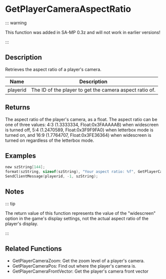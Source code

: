 # GetPlayerCameraAspectRatio

::: warning

This function was added in SA-MP 0.3z and will not work in earlier versions!

:::

## Description

Retrieves the aspect ratio of a player's camera.

| Name     | Description                                             |
| -------- | ------------------------------------------------------- |
| playerid | The ID of the player to get the camera aspect ratio of. |

## Returns

The aspect ratio of the player's camera, as a float. The aspect ratio can be one of three values: 4:3 (1.3333334, Float:0x3FAAAAAB) when widescreen is turned off, 5:4 (1.2470589, Float:0x3F9F9FA0) when letterbox mode is turned on, and 16:9 (1.7764707, Float:0x3FE36364) when widescreen is turned on regardless of the letterbox mode.

## Examples

```c
new szString[144];
format(szString, sizeof(szString), "Your aspect ratio: %f", GetPlayerCameraAspectRatio(playerid));
SendClientMessage(playerid, -1, szString);
```

## Notes

::: tip

The return value of this function represents the value of the "widescreen" option in the game's display settings, not the actual aspect ratio of the player's display.

:::

## Related Functions

- GetPlayerCameraZoom: Get the zoom level of a player's camera.
- GetPlayerCameraPos: Find out where the player's camera is.
- GetPlayerCameraFrontVector: Get the player's camera front vector
